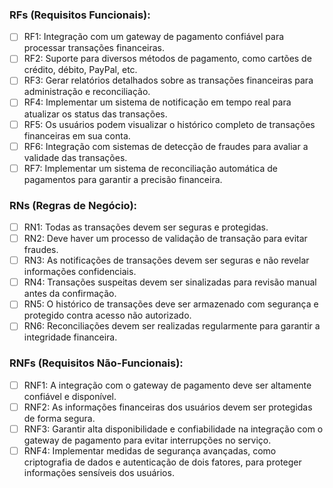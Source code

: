 ### RFs (Requisitos Funcionais):

- [ ] RF1: Integração com um gateway de pagamento confiável para processar transações financeiras.
- [ ] RF2: Suporte para diversos métodos de pagamento, como cartões de crédito, débito, PayPal, etc.
- [ ] RF3: Gerar relatórios detalhados sobre as transações financeiras para administração e reconciliação.
- [ ] RF4: Implementar um sistema de notificação em tempo real para atualizar os status das transações.
- [ ] RF5: Os usuários podem visualizar o histórico completo de transações financeiras em sua conta.
- [ ] RF6: Integração com sistemas de detecção de fraudes para avaliar a validade das transações.
- [ ] RF7: Implementar um sistema de reconciliação automática de pagamentos para garantir a precisão financeira.

### RNs (Regras de Negócio):

- [ ] RN1: Todas as transações devem ser seguras e protegidas.
- [ ] RN2: Deve haver um processo de validação de transação para evitar fraudes.
- [ ] RN3: As notificações de transações devem ser seguras e não revelar informações confidenciais.
- [ ] RN4: Transações suspeitas devem ser sinalizadas para revisão manual antes da confirmação.
- [ ] RN5: O histórico de transações deve ser armazenado com segurança e protegido contra acesso não autorizado.
- [ ] RN6: Reconciliações devem ser realizadas regularmente para garantir a integridade financeira.

### RNFs (Requisitos Não-Funcionais):

- [ ] RNF1: A integração com o gateway de pagamento deve ser altamente confiável e disponível.
- [ ] RNF2: As informações financeiras dos usuários devem ser protegidas de forma segura.
- [ ] RNF3: Garantir alta disponibilidade e confiabilidade na integração com o gateway de pagamento para evitar interrupções no serviço.
- [ ] RNF4: Implementar medidas de segurança avançadas, como criptografia de dados e autenticação de dois fatores, para proteger informações sensíveis dos usuários.
